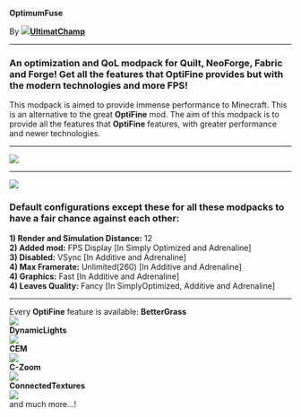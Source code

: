 **OptimumFuse**

  

By **[![](https://cdn-raw.modrinth.com/user/JRIVBRCT/4a1d0a6d70192b113d173d67a1a28b805a6a87ec.jpeg)UltimatChamp](https://modrinth.com/user/UltimatChamp)**

* * *

### An optimization and QoL modpack for Quilt, NeoForge, Fabric and Forge! Get all the features that OptiFine provides but with the modern technologies and more FPS!

This modpack is aimed to provide immense performance to Minecraft. This is an alternative to the great **OptiFine** mod. The aim of this modpack is to provide all the features that **OptiFine** features, with greater performance and newer technologies.

* * *

[![](https://wsrv.nl/?url=https%3A%2F%2Fcdn.jsdelivr.net%2Fnpm%2F%40intergrav%2Fdevins-badges%402%2Fassets%2Fcompact%2Favailable%2Fcurseforge_vector.svg&n=-1)](https://www.curseforge.com/minecraft/modpacks/optimum-fuse)

* * *

![](https://cdn.modrinth.com/data/nQYjpo27/images/7cd0b62ef58038059687ff08f4e26220cdf29613.png)

### Default configurations except these for all these modpacks to have a fair chance against each other:

**1) Render and Simulation Distance:** 12  
**2) Added mod:** FPS Display \[In Simply Optimized and Adrenaline\]  
**3) Disabled:** VSync \[In Additive and Adrenaline\]  
**4) Max Framerate:** Unlimited(260) \[In Additive and Adrenaline\]  
**4) Graphics:** Fast \[In Additive and Adrenaline\]  
**4) Leaves Quality:** Fancy \[In SimplyOptimized, Additive and Adrenaline\]  

* * *

Every **OptiFine** feature is available: **BetterGrass  
![](https://lh3.googleusercontent.com/fife/AKsag4Ph3IR146bvkhGo8MEouwJWlWtCGdh0Ywx4Vj907ExlvR90ZOK2tXoDyIBVbBiXW7iLmAhY-O19TCBI1C2KOYXaY8vOkehxWUaWC8ORJvRkfKJFWa9m99H2hzrXr9FCKDoacFoYdTwrnXizO0QjCVHZePi6xfCZ_JX4BBp18HEPwpOK1sY9Yzt-D_WL6ySj3RFFi1JFw4QbCCN6kw3vVf2O89SBScr6eaREcnXC8kXACOHwWMiy-0xmimgfR4q8PVdKEwTjaE5lAfQ7E1CBScJxx0ISh2Gn0-6T0D50B6LhkH75xQPk249XrZtA3rWVWJw28QuDIVzylgQIu_NxUE7Q0-QpJzXfu5hdO86OkZrQmgCV9HW-XCd5w74v0WIBVn8Rbo0reVarljwCI2jyGpfFu-lZ4cgTFQBaJYE5EnF2vHtmAtQ2r9rWODXwa9fa8FBnSg7VNqSU5TuRfJXF2qWPruG0mKMGALWYilkMZZMLQhjVBAJ9nmjXg2YG7yfMkhZfNdxfngKV778rmFoHIiLgEDCrSnsuSVbw7JcqJ6Zws0QAYnL_6Tp6hKYmlFcfYWcnTxW7-lMO-lHtRtAAj2MEoz_K8LiT10_MqGJ9FxQfCmTPD22xdA2W_ZcpI-W-ahzRhuRtHCSREItfPCG_BBh86qxs9Vp6ZdA8J4s5zER9KEBjkgbeWXvZZxrIzgYaY5i0DU2yh7lOSW7rs-EAcQR3K7smTMhyh44Vkv_-d-kYILeEqpS4lRyYCNUIOP2AirKcgdA3cIOndvc12dP2EKFzHzaQfP0QvTWo7ipVCl1NQPewioHERq9qj5MC9D894RIHYVKPgUJEQMZx7E6rxyJD_VOEUzDGmbthvYKskhiLxNm3PUGp7ZPINBPhB9WjFT_ZRyz5GMx3fjsyiYmMP3QHKPKGuYZuWIm8-chqxDBWEr8r2iGePOP4meWVba4_WExWMvSWPLrqJmI2--7KHfiPzuXZN4DV9nO4_U29c0tZ9O7uJXWLXLIx4jYcEgZlESW_OqSs6s27xShQXnOiyf7TIN7BAsYDM5WwC99tOAl61YiMR7xaMfcUKhKZdRspS8BoAqydHWcngA9DeeI-QThBsBMg2kvxoZbw3n9mxqlsZaN1s_yhbLkUI-cretyWrBSxr5snWUin0278pe1vI2rUtxgut6VrSXQh98ssF8gFiXaERMsYdAhOxYv6t_2JsVL6G2HkXJMaRZ5oncvKMdL_oNAq-UBfVVjImsf7l8VN9Sr5yPsZWuWXNgg5pkyxLEyKrZ778hF6QlM6C4J3qtjildOv8FaL9jTmuPEcQq_bl4b74ufXjdqzFONm09JQ91OCa5w3h6dwxR18h-aG0qkZKiPel56eJ_74ZS8UDrVnE1Og3SX-fDQ7I0ARZobGXCbp6otRgTEhzFFb1_WXONBpR-3R2ExzsV30g76cqQDC2fxpLEe3neP6nIS1YA4HQyfFdDYY1OAj7tZ0J8xyooaiVwHBKSJGIwJzT515QrfHbyE3ZKOU7R5WOQZVF-o=w1920-h913)  
DynamicLights  
![](https://lh3.googleusercontent.com/fife/AKsag4Og-G-jilIrbZVzoQkK9E_mPaNxkneGE2c2dFXLgZt7Xf9rtzKbJmyrBKCYjLIGyvHyjirzVT72-hdJhUhJxGDxfWb7vTqkI0pnmdcWZGe9irMQbODYvEtDURlt16Z2MbWdGwABflxJ5J3X0yV0CR0FKoUqRAPf47-bekc9fSYEhER-hBnQH8MfRh10n_h48SMelhroGnY0SEcdZI0gxq1Av06L0LVZ4blwobmjE4qqDtEO6YQsfCJ6y_Sa5yBAlbEDO4f5AHhn9eqmaa-PO0YYHyuwfw_c1-_FdHMWhOZsNtt-x-6xZcD5wWsqzDTqLJEUZ6jJ5bUwIUcAeQINE2QzgrIDqzuHhOmQblN-k3RxDjSfWi6THrfQVn_6-wukiDCiAQp4MVw4hfBFN-i5o5JFZNoLmgEoCsDLRWOOWDwC-JStWCKL3BuJlwVgK9ugYt4r6m1QW_w3eUQK4FtXvLmLOq0Q03kXcVEFCme_jgfBGhUcpp-Oi_iuxrw3oBw-3Qqdu5RDS66fsMVn6qkjwhJWjlZQXDZ3R8QZXx1SlFCrCNmzvcipzeBuw2VuF8icpihx8SZ3N4WUizw6otFfUzLRAxSw0O7ylz8DRg3yA9P2c_gpWF87iOwCZLTCJEGakmDOOW9q6L75kBhpS2p2WNCyGOuJg-QIBD-vsA7uJCkA14-6gQbITYsqKGv6Xo_D46chsWC0nrFPq_R6NLXAQNmwhNv2CkVbmeRogfd1qtAte8HctnsMfkSzSbQo7rlPcSCF8MxEPgG1Wo_h821mZeJKvuVbuIkVPzD1tsp6klgY23aB5kyD4IVQrUJOt7ifi7GXikKqMo99r4SNvIo8D8j8uQch4AqU_vz77kNzzEwZQQBwO2pOa4Lb2udG1fDURCOm_a4YAapLpUchW4ifCjqkXUbIXK_yYxjZkq2B6LWRUeeMxXiHT79I8FexfWmEgoYu6rWzP02MWR6JQZ3bIhPcO-2CG1k_R3BWDHZbUkLgMlyR06HTL4ZHCUMgj2l69Bfb1uIOKPl0HTgKXBSN-wchtl7JuxLxuP4fr_YEEs4TRdiSkS5BwA8goN7sNnnduMWGMg_PeVxgVZEnQEqz5DRjnZ5iSdhxjtGb7ZpwnsW04rUlPEurasWkak22D4es5yHYXmr-lgTROLbQ5KmckcLIKWPqxHmqZkHNM0ES3vRiqolFG0PdoGpYyXGLwPt6BdWSNWXsppJEHo6gHybWXXxViTCGMtLfcyqM1XePx70Tanx6VPqx-yRrz9FDfQXpgEkc5YrvBmVQ0Sx-iK2VpyXx2iw7iEJ2EOubLQgG90f-JXSLjaZ7wtRnKRmqoLRwZEDWB1WLZxkvCUyNuMgM0xy9_Bo69xcbaP8VrV6W96cXoyMCdbURK_ogEM-QWSihFmtOo4zU2b4Xh4iqnub6vNH7XLh7KKgk2q07YwCAKTvkXxfhKUYV-c5JK-ADfgLHmxywhdDnq52rn18S0lyCkDkyOXswtifCVUbxkJRaYC5wIePMqfTN3ygAZX4TRnQ=w1087-h913)  
CEM  
![](https://lh3.googleusercontent.com/fife/AKsag4Mws9wOuxnXoZ16A-lB-c3ikQiLtiKTDemvXNHbdBpprXRdyOgEvuqTpRDZuGJE0RQ32knYgK_T103u40T-1RgJAdWffFfqKbMJLkO8Y1-6j8NmxZ_6B17dDQ2oVb0qsgfgqp7ybpocjhJ1afrYlkYWWwyjtjA4430jmilIBwnf_qPi_b14-kw2UV05_JFlFGZdQKUGNPanqXG8o1TBBXzMFdykW3-LO1Z8sPF1Gbs1zwHOtH_WT81G9g5x3ai2xytakKxARShF8BFl3Ql_SWOgrHkL1TDr8hz6YNxwcs2aYri6qit_dRrLo0CZtjL2t3WH3_W26deUTdCLLgTKlmpA6H7ZP5rsytRHeQJcsjr1kR9Z3s-FZXjePeIkY1unAO1dBmP2nbrOa0cCehmvVHN0_Mh3b7VvbiNeqezvASA9GmDEP-gtLHkN4Tk9lBXfaDwVZeAoKwT_zwPHkHiWgv6yYC1DnN6Em4W1MNc9Phi_NYXlzoEyEi1u3qih8oax56KgaNzC1ugxwTFGqB_xkIEaQcZkXujj64PFDumOrUWFQCSpcDYMbMc5KcNUkcNfmbr4-itLLhR9SJaDYofhkrU9dfBLh_9Anpqz4awSMf2ygbeNQkopQAVku6MmDMP8_jeul04c_NT0RU1t_CJaQHs4Fel48PlD_Xk9rAEnGpdunEaDRjt92qfE4XBoVAeN0K8oIlDvZjRUEt-iWIAhTufOMt6jbnhULV5xr1EoEUTvQGEdb7MPE6K0AEVjkAOjIxQP-Lue32cXrQe8PLasB-xOoNEe_ZfLeQuorBx4n7yhV2ty0S00omw6PZ639pdLKj_AfoAZ0kpTqMn-6-vEeYsbuOAwe7rJYxBQvbVQpMyE6PL9BlK0R5Pxt_1ZxmTOYb3byeV8wJk0GEUVulwpVbS7fEYoUQ1Ob5Bsd6mrP3c4xAvJfRB0YinmNJaWYgcUr839DXEk0SRhLQyHiRtFUD8djFYTRnFZ7ocu_OS3us-tux0Eh7FQGwpcbIhZSf8jYG6zNkWr0A7I6vFLYPKSk4NM7H3bSSf42rO_JNlzQI-fuRZgBaf4ld0LSTaL2loffW5qRiznbc7SxdpCS4vPHfj4zsz5O8YmuFJD79n48W-1xnJCy7ItMGABVzuuPz8m7uCuZpAIognYFTYLpwGTrKxK3vcUbINJcV7-DfAp3JcfmpxwUZr2rUdFKwE9BmzrcCKHag1bh1dt8j6AEFwwD_PhGvCRHk-YnXfziWU7GqfA3mylF7Hiy0iuTYpj79vzvBWNbz10T1m4zkyNHjojeDmEqlGh3MkNHP38ZrAbOLuOagLXIg3xDKNg9yhJaxSjBW7kY0bY7AUa6IYUd-elaNTsyn26II8xt_sKFxpC7CUv4cKDBhsUTKM8SZ4pFSRqa5JsKLqaJLAQzCQYiM0iKb0DGLmIZGQADQ9lhroVDvqCFYx4YdLM0Dl4tUNiz8Q9SPpE3iYNsPuOPLtoaki30fIyv6DBb1H4YBGsLUYsDo13S7YWVovSYyUoZVbcUvU=w1920-h913)  
C\-Zoom  
![](https://lh3.googleusercontent.com/fife/AKsag4Ps1MlhLcBmVAo2AUgQmU8hHZ28ikvj--YTvsTzDq3DeaHy-nXO42c0FUlLpvDEEi_fGoksHT6oEdj3u0DxVSO10QgpjBAYMOwosEfMvBK0AYtMvMbftYeNay52MLjrajG77d3xrfSqperWHdrEjAAkYrQB_CS_NHMU0VY3GMQzGjOp-dUBqGONCRtKAT66MiuyggU1YM36jTq5TYtSZZD3Z9Kt-CJZIPx3CYjsdNwnLIJSw7yTpOlrxRdE-1ns5KHjxzspqW_jDozaIzP4mhxdiegMxAiF3KTUGjAqmGIm1hEJjTsBcDn7zx8JYahfYCTYfyEyQehoGkY948qj98IN-8M18SEPvsDpJ1zJSugaTRP1V4iT3UqB01pEbrdghAUG_YkaPGGYvACKWYEgV0viV4iz7yinzelP4gcR9vjT9-f2pCAvxVHfBEYnN1sRgrYftGLF7eE55S0xRVWhKG2tEif1yOMatNfkREIY-_NoVGINR1bv6zUPaXnS_k6AX9LHqEtln98qYUFX6M8bNn_3gbZqgP9ffH_COUCS-xerbYmddkiG_1Dle4GPI3IzxvrZBDUD5sd1jQJ4q1B85jfRK7w2hVSzsPV4npAeW5DzIdxBiOmRhfi1tzorpYF-w9QYWHi-qIrQC-PUDlj4qgSZlqJxwB1pkarPqMjdSBoNHjl3o83W6LASWfK4AMrLYnOWpfGLS_zUXczpaXsFije1KM9Ss33K2CIWc0p7ztQPnGFwGTyRcsLtk6AxNWV576YFvyY6To2Nxxiy1ur1LHk3vlCfYj2gsqanodJadgvXDfq8QyfIqdoLV26vU2br6yQA_FCTR06ET2BqNvVvLV2SeVfNe9B817-8ZtdsKFokg_NxMoUEFFTxPqs43GinFKMTkL0qOfqAOuVf4EDERTWxDfNX2KLIIhj-C9ymY6qQ3bSYBFT6Q-Dzli-ze1Gii8jWebnWisQkjL3R0XSJlu61njbpEdJzaZRmSEXBjRJsvLGRV6_hdFhO87pQt80_GlxqO6KhLRtHjh0G4bs4MWrnlLpO2Z7YcARzi0d_PPXTQnkvsPET6CxabSVfPdT-5efesmYVdrq_SQT8JreorL81XL3c1lVgzby3c29OB5_wy1O1Ee0SSY0mXxlGV4UaueP3SMMA4Dt2Yb9Lqvm6-1OhptuERewwcJ63HFKIaOSoY7Ml7xWn_ddw2IPsFGKx3N3RAJkqvsdurZ6sbjRPs4OG1gV0OGp-y36_kuBkrAaOyegDjMohbunxTYvqZIyZww381p2w_W0zvNE2od-EbheeeSK6G3Xvvaq7rfmmYR-Lo4S6trVQGor_y0HeQnX2StP8dGUSmdG5czwx4e6xAvfHQfBOmMnn9tAAgWeXvc1hYm4Kn30ajLISKErj70IcjvTSqMX9Szu5X-We21T4rFHdxUBJEd2mv3RG3JETh-AtYIPfo7N0kL30W86hb6MNlMdfPgQymJ0DIdfqANXI9ChafUfF6-oXUr_0iLh7TJR0CLaGlFpF0nm5bIrDVJ0=w1087-h913)  
ConnectedTextures**  
![](https://lh3.googleusercontent.com/fife/AKsag4Ol5X1Jc0keWkbkueZhu2m73qTgiZhDLmbGdSYZukK88iJM_j1F2UfpkW35iUr7dK6KgvhW91wYHa-6WIU4_ETacWAkR-GyCsnRSIz7rm193ba-SGw1ux3JXqhl5yRWR18mWvmWFFeOlbHbHhMqgZxmDPJJPFbuNhW_8Pw2b8EXS1GHNPQRHfG4YMaYeL4spbzxBCzRp0a7xnRHl2Pvg8BSSjFT9V7Qgl6AGr06iz2FdHH15V_2_OcG0kDhAa9NUoO8vTBatBCJBWRi0KYc1oa7hKtdmPAMS_QLGi81bDUzrYutMyFYSwpX742PEBxzWE7CvNJrey6s-ynEunc9tL8STDHRnQg0j5z0_vQVBEOE8QuTU3wOZ32ZJ0GxR1phWNzciN28_qjOFjsAIIhbUCSEKDOi0tI54yUilMzqj1c4qQFgvyjbGwAVsTD0MyQvvad_msNsVBj4ca8X6Eva-V35aartrhLvr6nhPaEMzDQ88ODUeThhc9fmQ-b4TlcwzSA9kV1ve1ExR7jTNjdiLya6A8WYItmrwWveXFRw7ExFjHZboTXqcntw58GNxxrPkOb_gxlZnd227tIep-Sxt_rSX55EIxgNOeCfUG2f69HRHjBLi-tqPgGl0IL3cbC41TIRQX6fY2zcI6ftm4j-JM4kOOJBb2-KiJz0AYn8WJg0J416SCm4zgA7Sb5ANOANI9LvNRie6pM-0Kle2_vWSZugu4RS9sOfDs4ro5-AkjWTC7prtH76hpKd0Ko9jLPP9Rz6dTmYGWHLt_MT5nYnHM7ol08bAfgKkeeaMT-KNhruucgkjPxPcAvG-j6ePwalA6euC6T0x7rLus7_cMx9ZgTK-zpj2AFIiV912FNV23Ak3nw56hO-OInDAcLVaIjIbQzH3TlO66ln9GmB08PcSMPL1y7EfY1HfmOiCQ7iES8RKZNunX5QuOC4cerMZ0tafr3omft3x9y_-iPDT1ElLtaFu3hO01VCaCPsY5YggWoNe_edMyV1lvRs4UwGoT6jrFNGyuZKA5U_NX8PXNEU8aQzV7BEatBnOw1JCrDGW5fqChdPUCch3t_Y0RLuPSYX4uMat5rFPfFQpvsSuXzfnLmuAtkyD-o5oWoXdnPgsOuU7zR-zuPT_d7fGS8ZiUW6KyAA-MzGQBWskgtC-FBcqiAC4TVAdwELEGgj6Emr2U-zHCJ1JtudyJ4bWk2S2r2-uCKEVrLEJs34jsiaVKy1kiQvW3pzIEBVv8Rg7YJbhcFlQQngc345aP9woEJf-sEkocAWAYW3bP1y3Z_b9cTRx0lS8ifJXx7ZhC-FgNJQvTtaSuOapkfyMyEpGOEUU7vlCO43W7b3nYXlUOj01YoCFkEIWYQu392dszY38a28RaZDoLrS2gq5smZoOpNq0ACFNZE5uMYpFW7f_i2irwfLfHA52LylwVKn4f45cPPx-3vMD7QaTXUo5ujEVSUN0hCT3YMCBUk4dzR_SR269tOv4i3H1mMpttNdbAwo1XSH73QykwoKemjKVVlDUur-4TY=w1087-h913)  
and much more...!
